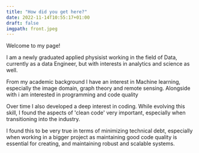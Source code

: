```yaml
---
title: "How did you get here?"
date: 2022-11-14T10:55:17+01:00
draft: false
imgpath: front.jpeg
---
```

Welcome to my page!

I am a newly graduated applied physisist working in the field of Data, currently as a data Engineer, but with interests in analytics and science as well.

From my academic background I have an interest in Machine learning, especially the image domain, graph theory and remote sensing. Alongside with i am interested in programming and code quality

Over time I also developed a deep interest in coding. While evolving this skill, I found the aspects of 'clean code' very important, especially when transitioning into the industry. 


I found this to be very true in terms of minimizing technical debt, especially when working in a bigger project as maintaining good code quality is essential for creating, and maintaining robust and scalable systems.
